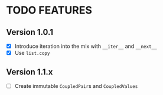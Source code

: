 # TODO FEATURES

## Version 1.0.1

- [x] Introduce iteration into the mix with `__iter__` and `__next__`
- [x] Use `list.copy`

## Version 1.1.x

- [ ] Create immutable `CoupledPair`s and `CoupledValues`
